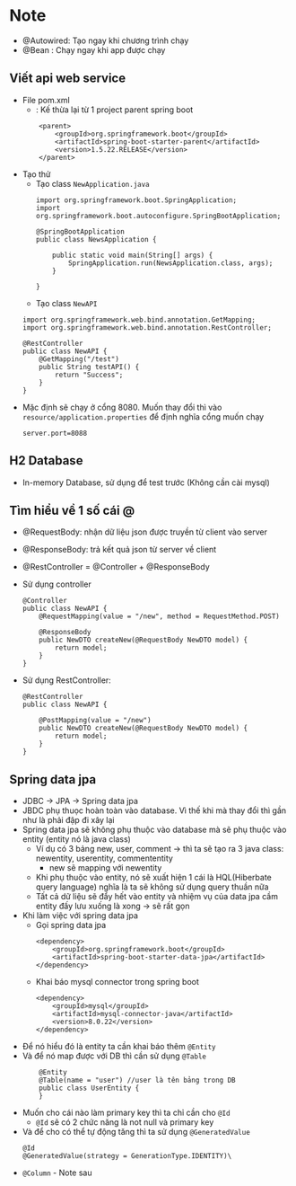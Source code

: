 # Note

- @Autowired: Tạo ngay khi chương trình chạy
- @Bean : Chạy ngay khi app được chạy 

## Viết api web service
- File pom.xml
    - <parent> : Kế thừa lại từ 1 project parent spring boot 
    ```
        <parent>
            <groupId>org.springframework.boot</groupId>
            <artifactId>spring-boot-starter-parent</artifactId>
            <version>1.5.22.RELEASE</version>
        </parent>
    ```
- Tạo thử 
    - Tạo class `NewApplication.java`
        ```
        import org.springframework.boot.SpringApplication;
        import org.springframework.boot.autoconfigure.SpringBootApplication;

        @SpringBootApplication
        public class NewsApplication {

            public static void main(String[] args) {
                SpringApplication.run(NewsApplication.class, args);
            }

        }
        ```
    - Tạo class `NewAPI`
    ```
    import org.springframework.web.bind.annotation.GetMapping;
    import org.springframework.web.bind.annotation.RestController;

    @RestController
    public class NewAPI {
        @GetMapping("/test")
        public String testAPI() {
            return "Success";
        }
    }
    ```
- Mặc định sẽ chạy ở cổng 8080. Muốn thay đổi thì vào `resource/application.properties` để định nghĩa cổng muốn chạy 
    ```
    server.port=8088
    ```

## H2 Database
- In-memory Database, sử dụng để test trước (Không cần cài mysql)

## Tìm hiểu về 1 số cái @
- @RequestBody: nhận dữ liệu json được truyền từ client vào server
- @ResponseBody: trả kết quả json từ server về client
- @RestController = @Controller + @ResponseBody

- Sử dụng controller
    ```
    @Controller
    public class NewAPI {
        @RequestMapping(value = "/new", method = RequestMethod.POST)

        @ResponseBody
        public NewDTO createNew(@RequestBody NewDTO model) {
            return model;
        }
    }
    ```
- Sử dụng RestController:
    ```
    @RestController
    public class NewAPI {

        @PostMapping(value = "/new")
        public NewDTO createNew(@RequestBody NewDTO model) {
            return model;
        }
    }
    ```
## Spring data jpa 
- JDBC -> JPA -> Spring data jpa 
- JBDC phụ thuọc hoàn toàn vào database. Vì thế khi mà thay đổi thì gần như là phải đập đi xây lại 
- Spring data jpa sẽ không phụ thuộc vào database mà sẽ phụ thuộc vào entity (entity nó là java class) 
    - Ví dụ có 3 bảng new, user, comment -> thì ta sẽ tạo ra 3 java class: newentity, userentity, commententity
        - new sẽ mapping với newentity 
    - Khi phụ thuộc vào entity, nó sẽ xuất hiện 1 cái là HQL(Hiberbate query language) nghĩa là ta sẽ không sử dụng query thuần nữa
    - Tất cả dữ liệu sẽ đẩy hết vào entity và nhiệm vụ của data jpa cầm entity đấy lưu xuống là xong -> sẽ rất gọn 
- Khi làm việc với spring data jpa 
    - Gọi spring data jpa 
        ```
        <dependency>
            <groupId>org.springframework.boot</groupId>
            <artifactId>spring-boot-starter-data-jpa</artifactId>
        </dependency>
        ```
    - Khai báo mysql connector trong spring boot 
        ```
        <dependency>
            <groupId>mysql</groupId>
            <artifactId>mysql-connector-java</artifactId>
            <version>8.0.22</version>
        </dependency>
        ```
- Để nó hiểu đó là entity ta cần khai báo thêm `@Entity`
- Và để nó map được với DB thì cần sử dụng `@Table`
    ```
        @Entity
        @Table(name = "user") //user là tên bảng trong DB 
        public class UserEntity {
        }
    ```
- Muốn cho cái nào làm primary key thì ta chỉ cần cho `@Id` 
    - `@Id` sẽ có 2 chức năng là not null và primary key 
- Và để cho có thể tự động tăng thì ta sử dụng `@GeneratedValue`
    ```
    @Id
    @GeneratedValue(strategy = GenerationType.IDENTITY)\
    ```
- `@Column` - Note sau 